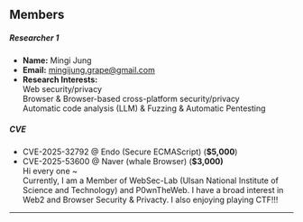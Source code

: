## Members 

##### Researcher 1
- **Name:** Mingi Jung
- **Email:** mingijung.grape@gmail.com
- **Research Interests:** <br>
    Web security/privacy<br>
    Browser & Browser-based cross-platform security/privacy<br>
    Automatic code analysis (LLM) & Fuzzing & Automatic Pentesting<br>
    
##### CVE
- CVE-2025-32792 @ Endo (Secure ECMAScript) (**$5,000**)
- CVE-2025-53600 @ Naver (whale Browser) (**$3,000)**<br>
Hi every one ~ <br>
Currently, I am a Member of WebSec-Lab (Ulsan National Institute of Science and Technology) and P0wnTheWeb. I have a broad interest in Web2 and Browser Security & Privacty. I also enjoying playing CTF!!!

---